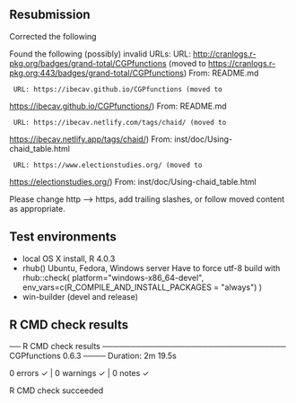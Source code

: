 ## Resubmission

Corrected the following

 Found the following (possibly) invalid URLs:
     URL: http://cranlogs.r-pkg.org/badges/grand-total/CGPfunctions
(moved to https://cranlogs.r-pkg.org:443/badges/grand-total/CGPfunctions)
       From: README.md

     URL: https://ibecav.github.io/CGPfunctions (moved to
https://ibecav.github.io/CGPfunctions/)
       From: README.md

     URL: https://ibecav.netlify.com/tags/chaid/ (moved to
https://ibecav.netlify.app/tags/chaid/)
       From: inst/doc/Using-chaid_table.html

     URL: https://www.electionstudies.org/ (moved to
https://electionstudies.org/)
       From: inst/doc/Using-chaid_table.html

Please change http --> https, add trailing slashes, or follow moved
content as appropriate.

## Test environments
* local OS X install, R 4.0.3
* rhub() Ubuntu, Fedora, Windows server
  Have to force utf-8 build with 
  rhub::check(
      platform="windows-x86_64-devel",
      env_vars=c(R_COMPILE_AND_INSTALL_PACKAGES = "always")
  )
* win-builder (devel and release)

## R CMD check results

── R CMD check results ───────────────────────────────── CGPfunctions 0.6.3 ────
Duration: 2m 19.5s

0 errors ✓ | 0 warnings ✓ | 0 notes ✓

R CMD check succeeded
